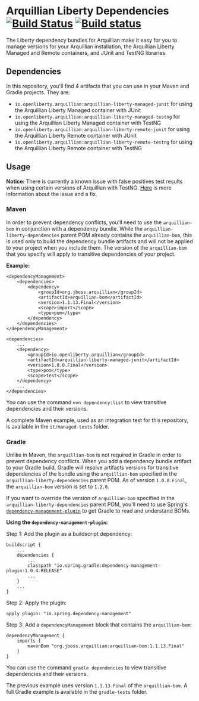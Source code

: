 # Arquillian Liberty Dependencies [![Build Status](https://travis-ci.org/WASdev/arquillian-liberty-dependencies.svg?branch=master)](https://travis-ci.org/WASdev/arquillian-liberty-dependencies) [![Build status](https://ci.appveyor.com/api/projects/status/syrn0ekwwh78vb57/branch/master?svg=true)](https://ci.appveyor.com/project/wasdevb1/arquillian-liberty-dependencies/branch/master)

The Liberty dependency bundles for Arquillian make it easy for you to manage versions for your Arquillian installation, the Arquillian Liberty Managed and Remote containers, and JUnit and TestNG libraries. 

## Dependencies

In this repository, you'll find 4 artifacts that you can use in your Maven and Gradle projects. They are:

- `io.openliberty.arquillian:arquillian-liberty-managed-junit` for using the Arquillian Liberty Managed container with JUnit
- `io.openliberty.arquillian:arquillian-liberty-managed-testng` for using the Arquillian Liberty Managed container with TestNG
- `io.openliberty.arquillian:arquillian-liberty-remote-junit` for using the Arquillian Liberty Remote container with JUnit
- `io.openliberty.arquillian:arquillian-liberty-remote-testng` for using the Arquillian Liberty Remote container with TestNG

## Usage

**Notice:** There is currently a known issue with false positives test results when using certain versions of Arquillian with TestNG. [Here](docs/testng-false-positives.md) is more information about the issue and a fix. 

### Maven

In order to prevent dependency conflicts, you'll need to use the `arquillian-bom` in conjunction with a dependency bundle. While the `arquillian-liberty-dependencies` parent POM already contains the `arquillian-bom`, this is used only to build the dependency bundle artifacts and will not be applied to your project when you include them. The version of the `arquillian-bom` that you specify will apply to transitive dependencies of your project. 

**Example:**

```
<dependencyManagement>
	<dependencies>
		<dependency>
			<groupId>org.jboss.arquillian</groupId>
			<artifactId>arquillian-bom</artifactId>
			<version>1.1.13.Final</version>
			<scope>import</scope>
			<type>pom</type>
		</dependency>
	</dependencies>
</dependencyManagement>

<dependencies>
	...
	<dependency>
		<groupId>io.openliberty.arquillian</groupId>
		<artifactId>arquillian-liberty-managed-junit</artifactId>
		<version>1.0.0.Final</version>
		<type>pom</type>
		<scope>test</scope>
	</dependency>
	...
</dependencies>
```

You can use the command `mvn dependency:list` to view transitive dependencies and their versions.

A complete Maven example, used as an integration test for this repository, is available in the `it/managed-tests` folder. 

### Gradle

Unlike in Maven, the `arquillian-bom` is not required in Gradle in order to prevent dependency conflicts. When you add a dependency bundle artifact to your Gradle build, Gradle will resolve artifacts versions for transitive dependencies of the bundle using the `arquillian-bom` specified in the `arquillian-liberty-dependencies` parent POM. As of version `1.0.0.Final`, the `arquillian-bom` version is set to `1.2.0`. 

If you want to override the version of `arquillian-bom` specified in the `arquillian-liberty-dependencies` parent POM, you'll need to use Spring's [`dependency-management-plugin`](https://spring.io/blog/2015/02/23/better-dependency-management-for-gradle) to get Gradle to read and understand BOMs. 

**Using the `dependency-management-plugin`:**

Step 1: Add the plugin as a buildscript dependency:

```
buildscript {
    ...
    dependencies {
        ...
        classpath "io.spring.gradle:dependency-management-plugin:1.0.4.RELEASE"
        ...
    }
    ...
}
```

Step 2: Apply the plugin:

```
apply plugin: "io.spring.dependency-management"
```

Step 3: Add a `dependencyManagement` block that contains the `arquillian-bom`:

```
dependencyManagement {
    imports {
        mavenBom "org.jboss.arquillian:arquillian-bom:1.1.13.Final"
    }
}
```

You can use the command `gradle dependencies` to view transitive dependencies and their versions. 

The previous example uses version `1.1.13.Final` of the `arquillian-bom`. A full Gradle example is available in the `gradle-tests` folder. 
